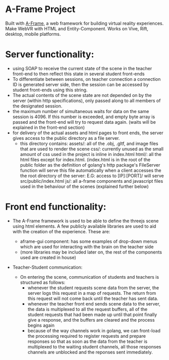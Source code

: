 # A-Frame Project

Built with [A-Frame](https://aframe.io), a web framework for building virtual reality experiences. Make WebVR with HTML and Entity-Component. Works on Vive, Rift, desktop, mobile platforms.

# Server functionality:
* using SOAP to receive the current state of the scene in the teacher front-end to then reflect
this state in several student front-ends
* To differentiate between sessions, on teacher connection a connection ID is generated server side,
then the session can be accessed by student front-ends using this string.
* The actual contents of the scene state are not depended on by the server (within http specifications), only passed along to all members of
the designated session.
* the maximum number of simultaneous waits for data on the same session is 4096. If this number is exceeded,
and empty byte array is passed and the front-end will try to request data again. (waits will be explained in the front-end section)
* for delivery of the actual assets and html pages to front ends, the server gives access to the public directory as a file server.
	* this directory contains:
		assets/: all of the .obj, .gltf, and image files that are used to render the scene
		css/: currently unused as the small amount of css used in the project is inline in index.html
		html/: all the html files except for index.html. (index.html is in the root of the public folder as
			the definition of golang's http package's FileServer function will serve this file automatically
			when a client accesses the the root directory of the server: E.G: access to [IP]:[PORT]/ will serve src/public/index.html
		js/: all a-frame components and javascript files used in the behaviour of the scenes (explained further below)
			
			
# Front end functionality:
* The A-Frame framework is used to be able to define the threejs scene using html elements. A few
publicly available libraries are used to aid with the creation of the experience. These are:
	* aframe-gui component: has some examples of drop-down menus which are used for interacting with the
	brain on the teacher side
	* (more libraries may be included later on, the rest of the components used are created in house)
	
* Teacher-Student communication:
	* On entering the scene, communication of students and teachers is structured as follows:
		* whenever the student requests scene data from the server, the server logs this request in a map
		of requests. The return from this request will not come back until the teacher has sent data.
		* whenever the teacher front end sends scene data to the server, the data is multiplexed to all the request
		buffers, all of the student requests that had been made up until that point finally give a response, and the 
		buffers are cleared and the process begins again
		* because of the way channels work in golang, we can front-load the processing required to register requests and prepare
		responses so that as soon as the data from the teacher is multiplexed to the waiting student channels, all those responses
		channels are unblocked and the reponses sent immediately.
		
		
